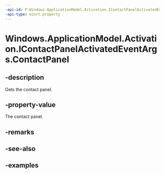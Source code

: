 ```yaml
---
-api-id: P:Windows.ApplicationModel.Activation.IContactPanelActivatedEventArgs.ContactPanel
-api-type: winrt property
---
```


<!-- Property syntax.
public ContactPanel ContactPanel { get; }
-->

# Windows.ApplicationModel.Activation.IContactPanelActivatedEventArgs.ContactPanel

## -description

Gets the contact panel. 

## -property-value

The contact panel. 

## -remarks

## -see-also

## -examples

